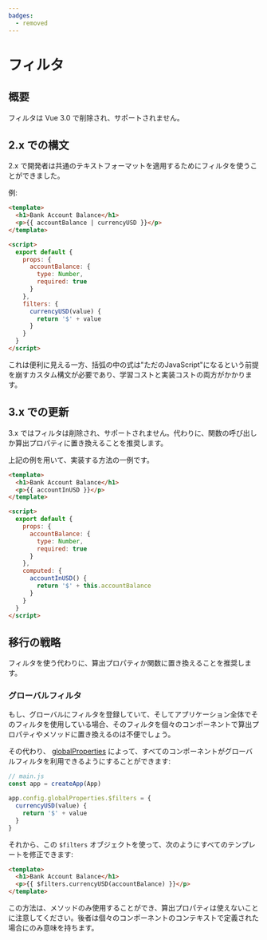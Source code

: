 ```yaml
---
badges:
  - removed
---
```


# フィルタ <MigrationBadges :badges="$frontmatter.badges" />

## 概要

フィルタは Vue 3.0 で削除され、サポートされません。

## 2.x での構文

2.x で開発者は共通のテキストフォーマットを適用するためにフィルタを使うことができました。

例:

```html
<template>
  <h1>Bank Account Balance</h1>
  <p>{{ accountBalance | currencyUSD }}</p>
</template>

<script>
  export default {
    props: {
      accountBalance: {
        type: Number,
        required: true
      }
    },
    filters: {
      currencyUSD(value) {
        return '$' + value
      }
    }
  }
</script>
```

これは便利に見える一方、括弧の中の式は"ただのJavaScript"になるという前提を崩すカスタム構文が必要であり、学習コストと実装コストの両方がかかります。

## 3.x での更新

3.x ではフィルタは削除され、サポートされません。代わりに、関数の呼び出しか算出プロパティに置き換えることを推奨します。

上記の例を用いて、実装する方法の一例です。

```html
<template>
  <h1>Bank Account Balance</h1>
  <p>{{ accountInUSD }}</p>
</template>

<script>
  export default {
    props: {
      accountBalance: {
        type: Number,
        required: true
      }
    },
    computed: {
      accountInUSD() {
        return '$' + this.accountBalance
      }
    }
  }
</script>
```

## 移行の戦略

フィルタを使う代わりに、算出プロパティか関数に置き換えることを推奨します。

### グローバルフィルタ

もし、グローバルにフィルタを登録していて、そしてアプリケーション全体でそのフィルタを使用している場合、そのフィルタを個々のコンポーネントで算出プロパティやメソッドに置き換えるのは不便でしょう。

その代わり、 [globalProperties](../../api/application-config.html#globalproperties) によって、すべてのコンポーネントがグローバルフィルタを利用できるようにすることができます:

```js
// main.js
const app = createApp(App)

app.config.globalProperties.$filters = {
  currencyUSD(value) {
    return '$' + value
  }
}
```

それから、この `$filters` オブジェクトを使って、次のようにすべてのテンプレートを修正できます:

```html
<template>
  <h1>Bank Account Balance</h1>
  <p>{{ $filters.currencyUSD(accountBalance) }}</p>
</template>
```

この方法は、メソッドのみ使用することができ、算出プロパティは使えないことに注意してください。後者は個々のコンポーネントのコンテキストで定義された場合にのみ意味を持ちます。
